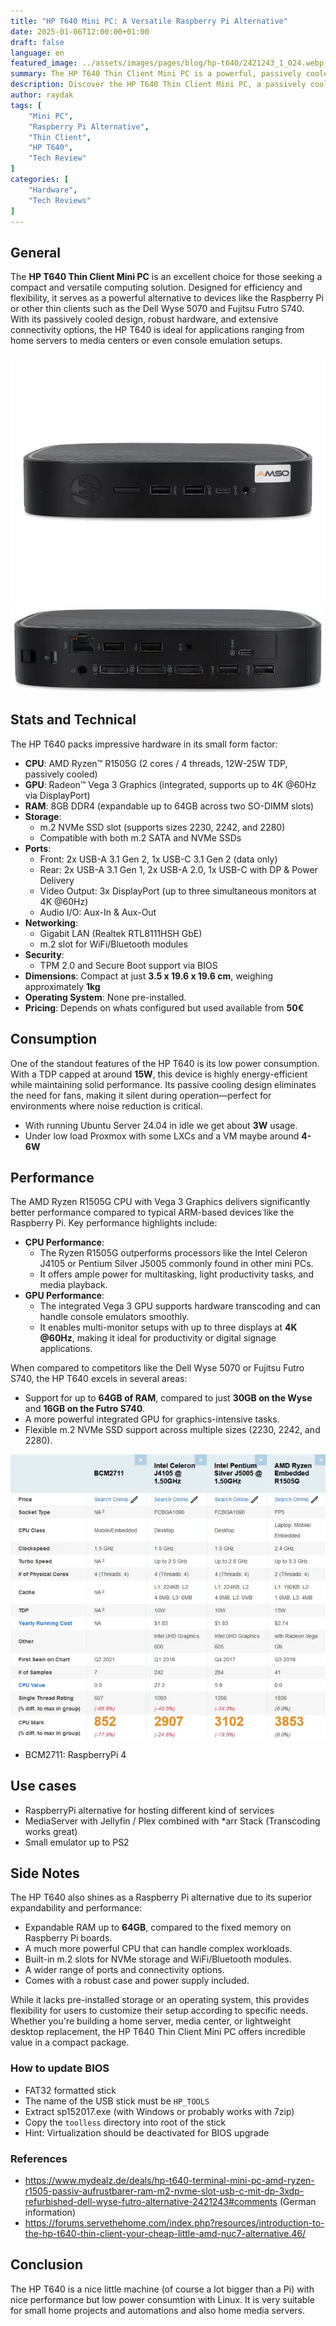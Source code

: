 ```yaml
---
title: "HP T640 Mini PC: A Versatile Raspberry Pi Alternative"
date: 2025-01-06T12:00:00+01:00
draft: false
language: en
featured_image: ../assets/images/pages/blog/hp-t640/2421243_1_024.webp
summary: The HP T640 Thin Client Mini PC is a powerful, passively cooled alternative to the Raspberry Pi and other thin clients, offering impressive expandability, performance, and connectivity.
description: Discover the HP T640 Thin Client Mini PC, a passively cooled powerhouse featuring the AMD Ryzen R1505G CPU, Vega 3 GPU, and support for up to 64GB of RAM. Learn why it stands out as a Raspberry Pi alternative and how it compares to other thin clients like the Dell Wyse 5070 and Fujitsu Futro S740.
author: raydak
tags: [
    "Mini PC",
    "Raspberry Pi Alternative",
    "Thin Client",
    "HP T640",
    "Tech Review"
]
categories: [
    "Hardware",
    "Tech Reviews"
]
---
```


## General

The **HP T640 Thin Client Mini PC** is an excellent choice for those seeking a compact and versatile computing solution. Designed for efficiency and flexibility, it serves as a powerful alternative to devices like the Raspberry Pi or other thin clients such as the Dell Wyse 5070 and Fujitsu Futro S740. With its passively cooled design, robust hardware, and extensive connectivity options, the HP T640 is ideal for applications ranging from home servers to media centers or even console emulation setups.

![Front](images/2421243_1_009.webp)
![Back](images/2421243_1_002.webp)

## Stats and Technical

The HP T640 packs impressive hardware in its small form factor:

- **CPU**: AMD Ryzen™ R1505G (2 cores / 4 threads, 12W-25W TDP, passively cooled)
- **GPU**: Radeon™ Vega 3 Graphics (integrated, supports up to 4K @60Hz via DisplayPort)
- **RAM**: 8GB DDR4 (expandable up to 64GB across two SO-DIMM slots)
- **Storage**:
  - m.2 NVMe SSD slot (supports sizes 2230, 2242, and 2280)
  - Compatible with both m.2 SATA and NVMe SSDs
- **Ports**:
  - Front: 2x USB-A 3.1 Gen 2, 1x USB-C 3.1 Gen 2 (data only)
  - Rear: 2x USB-A 3.1 Gen 1, 2x USB-A 2.0, 1x USB-C with DP & Power Delivery
  - Video Output: 3x DisplayPort (up to three simultaneous monitors at 4K @60Hz)
  - Audio I/O: Aux-In & Aux-Out
- **Networking**:
  - Gigabit LAN (Realtek RTL8111HSH GbE)
  - m.2 slot for WiFi/Bluetooth modules
- **Security**:
  - TPM 2.0 and Secure Boot support via BIOS
- **Dimensions**: Compact at just **3.5 x 19.6 x 19.6 cm**, weighing approximately **1kg**
- **Operating System**: None pre-installed.
- **Pricing**: Depends on whats configured but used available from **50€**

## Consumption

One of the standout features of the HP T640 is its low power consumption. With a TDP capped at around **15W**, this device is highly energy-efficient while maintaining solid performance. Its passive cooling design eliminates the need for fans, making it silent during operation—perfect for environments where noise reduction is critical.

- With running Ubuntu Server 24.04 in idle we get about **3W** usage.
- Under low load Proxmox with some LXCs and a VM maybe around **4-6W**

## Performance

The AMD Ryzen R1505G CPU with Vega 3 Graphics delivers significantly better performance compared to typical ARM-based devices like the Raspberry Pi. Key performance highlights include:

- **CPU Performance**:
   - The Ryzen R1505G outperforms processors like the Intel Celeron J4105 or Pentium Silver J5005 commonly found in other mini PCs.
   - It offers ample power for multitasking, light productivity tasks, and media playback.
- **GPU Performance**:
   - The integrated Vega 3 GPU supports hardware transcoding and can handle console emulators smoothly.
   - It enables multi-monitor setups with up to three displays at **4K @60Hz**, making it ideal for productivity or digital signage applications.

When compared to competitors like the Dell Wyse 5070 or Fujitsu Futro S740, the HP T640 excels in several areas:
- Support for up to **64GB of RAM**, compared to just **30GB on the Wyse** and **16GB on the Futro S740**.
- A more powerful integrated GPU for graphics-intensive tasks.
- Flexible m.2 NVMe SSD support across multiple sizes (2230, 2242, and 2280).


![Performance](images/2421243_1_007.webp)

- BCM2711: RaspberryPi 4

## Use cases

- RaspberryPi alternative for hosting different kind of services
- MediaServer with Jellyfin / Plex combined with *arr Stack (Transcoding works great)
- Small emulator up to PS2

## Side Notes

The HP T640 also shines as a Raspberry Pi alternative due to its superior expandability and performance:

- Expandable RAM up to **64GB**, compared to the fixed memory on Raspberry Pi boards.
- A much more powerful CPU that can handle complex workloads.
- Built-in m.2 slots for NVMe storage and WiFi/Bluetooth modules.
- A wider range of ports and connectivity options.
- Comes with a robust case and power supply included.

While it lacks pre-installed storage or an operating system, this provides flexibility for users to customize their setup according to specific needs. Whether you're building a home server, media center, or lightweight desktop replacement, the HP T640 Thin Client Mini PC offers incredible value in a compact package.

### How to update BIOS

- FAT32 formatted stick
- The name of the USB stick must be `HP_TOOLS`
- Extract sp152017.exe (with Windows or probably works with 7zip)
- Copy the `toolless` directory into root of the stick
- Hint: Virtualization should be deactivated for BIOS upgrade

### References
- https://www.mydealz.de/deals/hp-t640-terminal-mini-pc-amd-ryzen-r1505-passiv-aufrustbarer-ram-m2-nvme-slot-usb-c-mit-dp-3xdp-refurbished-dell-wyse-futro-alternative-2421243#comments (German information)
- https://forums.servethehome.com/index.php?resources/introduction-to-the-hp-t640-thin-client-your-cheap-little-amd-nuc7-alternative.46/

## Conclusion

The HP T640 is a nice little machine (of course a lot bigger than a Pi) with nice performance but low power consumtion with Linux.
It is very suitable for small home projects and automations and also home media servers.
